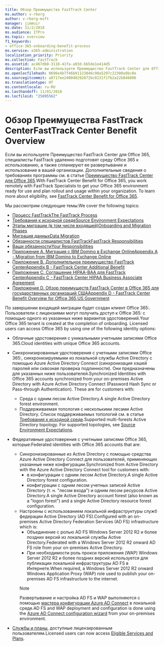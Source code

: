 ```yaml
---
title: Обзор Преимущества FastTrack Center
ms.author: v-rberg
author: v-rberg-msft
manager: jimmuir
ms.date: 11/2/2018
ms.audience: ITPro
ms.topic: overview
f1_keywords:
- office-365-onboarding-benefit-process
ms.service: o365-administration
localization_priority: Priority
ms.collection: FastTrack
ms.assetid: ac467db0-3118-41fa-a93d-bb5de1e414d5
description: Если вы используете Преимущество FastTrack Center для Office 365, специалисты FastTrack удаленно подготовят среду Office 365 к использованию, а также спланируют ее развертывание и использование в вашей организации. Дополнительные сведения о требованиях программы см. в статье "Преимущество FastTrack Center для Office 365".
ms.openlocfilehash: 0696e4b7f46b91123046c90a5297c22300a9bc0e
ms.sourcegitcommit: a8717ee240040292872bc0231f1fb2a22b846806
ms.translationtype: HT
ms.contentlocale: ru-RU
ms.lasthandoff: 11/01/2018
ms.locfileid: "25895562"
---
```

# <a name="fasttrack-center-benefit-overview"></a><span data-ttu-id="bd297-104">Обзор Преимущества FastTrack Center</span><span class="sxs-lookup"><span data-stu-id="bd297-104">FastTrack Center Benefit Overview</span></span>

<span data-ttu-id="bd297-p102">Если вы используете Преимущество FastTrack Center для Office 365, специалисты FastTrack удаленно подготовят среду Office 365 к использованию, а также спланируют ее развертывание и использование в вашей организации. Дополнительные сведения о требованиях программы см. в статье [Преимущество FastTrack Center для Office 365](O365-fasttrack-benefit-for-office-365.md).</span><span class="sxs-lookup"><span data-stu-id="bd297-p102">With FastTrack Center Benefit for Office 365, you work remotely with FastTrack Specialists to get your Office 365 environment ready for use and plan rollout and usage within your organization. To learn more about eligibility, see [FastTrack Center Benefit for Office 365](O365-fasttrack-benefit-for-office-365.md).</span></span>
  
<span data-ttu-id="bd297-107">Мы рассмотрим следующие темы:</span><span class="sxs-lookup"><span data-stu-id="bd297-107">We cover the following topics:</span></span>
- [<span data-ttu-id="bd297-108">Процесс FastTrack</span><span class="sxs-lookup"><span data-stu-id="bd297-108">The FastTrack Process</span></span>](O365-fasttrack-process.md) 
- [<span data-ttu-id="bd297-109">Требования к исходной среде</span><span class="sxs-lookup"><span data-stu-id="bd297-109">Source Environment Expectations</span></span>](O365-source-environment-expectations.md)
- [<span data-ttu-id="bd297-110">Этапы миграции (в том числе входящей)</span><span class="sxs-lookup"><span data-stu-id="bd297-110">Onboarding and Migration Phases</span></span>](O365-onboarding-and-migration.md)
- [<span data-ttu-id="bd297-111">Миграция данных</span><span class="sxs-lookup"><span data-stu-id="bd297-111">Data Migration</span></span>](O365-data-migration.md)
- [<span data-ttu-id="bd297-112">Обязанности специалистов FastTrack</span><span class="sxs-lookup"><span data-stu-id="bd297-112">FastTrack Responsibilities</span></span>](O365-fasttrack-responsibilities.md)
- [<span data-ttu-id="bd297-113">Ваши обязанности</span><span class="sxs-lookup"><span data-stu-id="bd297-113">Your Responsibilities</span></span>](O365-your-responsibilities.md) 
- [<span data-ttu-id="bd297-114">Приложение А. Миграция с IBM Domino в Exchange Online</span><span class="sxs-lookup"><span data-stu-id="bd297-114">Appendix A - Migration from IBM Domino to Exchange Online</span></span>](O365-from-ibm-domino-to-exchange-online.md)
- [<span data-ttu-id="bd297-115">Приложение B. Дополнительное преимущество FastTrack Center</span><span class="sxs-lookup"><span data-stu-id="bd297-115">Appendix B - FastTrack Center Additional Benefit</span></span>](O365-fasttrack-additional-benefits.md)
- [<span data-ttu-id="bd297-116">Приложение C. Соглашение HIPAA-BAA для FastTrack Center</span><span class="sxs-lookup"><span data-stu-id="bd297-116">Appendix C - FastTrack Center HIPAA Business Associate Agreement</span></span>](O365-hipaa-business-associate-agreement.md)
- [<span data-ttu-id="bd297-117">Приложение D. Обзор преимуществ FastTrack Center в Office 365 для государственных организаций США</span><span class="sxs-lookup"><span data-stu-id="bd297-117">Appendix D - FastTrack Center Benefit Overview for Office 365 US Government</span></span>](US-Gov-appendix-overview.md)
    
<span data-ttu-id="bd297-p103">По завершении входящей миграции будет создан клиент Office 365:. Пользователи с лицензиями могут получить доступ к Office 365: с помощью одного из указанных ниже вариантов удостоверений.</span><span class="sxs-lookup"><span data-stu-id="bd297-p103">Your Office 365 tenant is created at the completion of onboarding. Licensed users can access Office 365 by using one of the following identity options:</span></span>
- <span data-ttu-id="bd297-120">Облачные удостоверения с уникальными учетными записями Office 365.</span><span class="sxs-lookup"><span data-stu-id="bd297-120">Cloud identities with unique Office 365 accounts.</span></span>
- <span data-ttu-id="bd297-p104">Синхронизированные удостоверения с учетными записями Office 365:, синхронизируемыми из локальной службы Active Directory с помощью Azure Active Directory Connect (синхронизация хэшей паролей или сквозная проверка подлинности). Они предназначены для указанных ниже пользователей.</span><span class="sxs-lookup"><span data-stu-id="bd297-p104">Synchronized Identities with Office 365 accounts synchronized from your on-premises Active Directory with Azure Active Directory Connect (Password Hash Sync or Pass-through Authentication). These are for customers with:</span></span>
  - <span data-ttu-id="bd297-123">Среда с одним лесом Active Directory.</span><span class="sxs-lookup"><span data-stu-id="bd297-123">A single Active Directory forest environment.</span></span>
  - <span data-ttu-id="bd297-p105">Поддерживаемая топология с несколькими лесами Active Directory. Список поддерживаемых топологий см. в статье [Требования к исходной среде](O365-source-environment-expectations.md).</span><span class="sxs-lookup"><span data-stu-id="bd297-p105">Supported multi-forests Active Directory topology. For supported topologies, see [Source Environment Expectations](O365-source-environment-expectations.md).</span></span>
- <span data-ttu-id="bd297-126">Федеративные удостоверения с учетными записями Office 365, которые:</span><span class="sxs-lookup"><span data-stu-id="bd297-126">Federated identities with Office 365 accounts that are:</span></span>
  - <span data-ttu-id="bd297-127">Синхронизированные из Active Directory с помощью средства Azure Active Directory Connect для пользователей, применяющих указанные ниже конфигурации.</span><span class="sxs-lookup"><span data-stu-id="bd297-127">Synchronized from Active Directory with the Azure Active Directory Connect tool for customers with:</span></span>
      - <span data-ttu-id="bd297-128">в конфигурации с одним лесом Active Directory.</span><span class="sxs-lookup"><span data-stu-id="bd297-128">A single Active Directory forest configuration.</span></span>
      - <span data-ttu-id="bd297-129">конфигурации с одним лесом учетных записей Active Directory (т. н. "лесом входа") и одним лесом ресурсов Active Directory.</span><span class="sxs-lookup"><span data-stu-id="bd297-129">A single Active Directory account forest (also known as a "logon forest") and a single Active Directory resource forest configuration.</span></span>
  - <span data-ttu-id="bd297-130">Настроены с использованием локальной инфраструктуры служб федерации Active Directory (AD FS).</span><span class="sxs-lookup"><span data-stu-id="bd297-130">Configured with an on-premises Active Directory Federation Services (AD FS) infrastructure which is:</span></span>
      - <span data-ttu-id="bd297-131">Объединение с ролью AD FS Windows Server 2012 R2 и более поздних версий из локальной службы Active Directory.</span><span class="sxs-lookup"><span data-stu-id="bd297-131">Federated with a Windows Server 2012 R2 onward AD FS role from your on-premises Active Directory.</span></span>
      - <span data-ttu-id="bd297-132">При необходимости роль прокси приложения (WAP) Windows Server 2012 R2 и более поздних версий используется для публикации локальной инфраструктуры AD FS в Интернете.</span><span class="sxs-lookup"><span data-stu-id="bd297-132">When required, a Windows Server 2012 R2 onward Windows Application Proxy (WAP) role used to publish your on-premises AD FS infrastructure to the internet.</span></span>
    > [!NOTE]
    > <span data-ttu-id="bd297-133">Развертывание и настройка AD FS и WAP выполняются с помощью [мастера конфигурации Azure AD Connect](https://go.microsoft.com/fwlink/?linkid=844794) в локальной среде.</span><span class="sxs-lookup"><span data-stu-id="bd297-133">AD FS and WAP deployment and configuration is done using the [Azure AD Connect configuration wizard](https://go.microsoft.com/fwlink/?linkid=844794) from your on-premises environment.</span></span> 
  
- <span data-ttu-id="bd297-134">[Службы и планы](O365-eligible-services-and-plans.md), доступные лицензированным пользователям.</span><span class="sxs-lookup"><span data-stu-id="bd297-134">Licensed users can now access [Eligible Services and Plans](O365-eligible-services-and-plans.md).</span></span>
    

 
